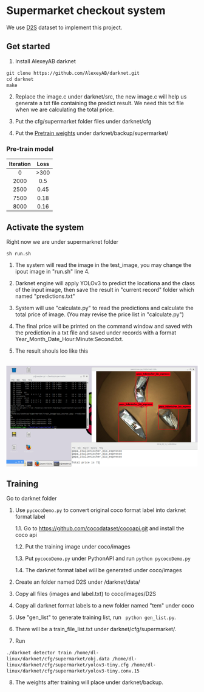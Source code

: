 # Supermarket checkout system

We use [D2S](http://openaccess.thecvf.com/content_ECCV_2018/papers/Patrick_Follmann_D2S_Densely_Segmented_ECCV_2018_paper.pdf)  dataset to implement this project.

## Get started

1. Install AlexeyAB darknet
```
git clone https://github.com/AlexeyAB/darknet.git
cd darknet
make
```

2. Replace the image.c under darknet/src, the new image.c will help us generate a txt file containing the predict result. We need this txt file when we are calculating the total price. 

3. Put the cfg/supermarket folder files  under darknet/cfg

4. Put the [Pretrain weights](https://drive.google.com/open?id=1vOuW_z4SHUWJDOcIcXVpYHogKqh7j7ou) under darknet/backup/supermarket/

### Pre-train model
| Iteration | Loss |
|:-:|:-:|
|0| >300 |
|2000| 0.5 |
|2500 | 0.45 |
|7500| 0.18|
|8000| 0.16 |


## Activate the system

Right now we are under supermarknet folder

```
sh run.sh
```
1. The system will read the image in the test_image, you may change the ipout image in "run.sh" line 4.

2. Darknet engine will apply YOLOv3 to predict the locationa and the class of the input image, then save the result in "current record" folder which named "predictions.txt"

3. System will use "calculate.py" to read the predictions and calculate the total price of image. (You may revise the price list in "calculate.py")

4. The final price will be printed on the command window and saved with the prediction in a txt file and saved under records with a format Year_Month_Date_Hour:Minute:Second.txt.

5. The result shouls loo like this

   <img src="https://raw.githubusercontent.com/yoyotv/YOLO-project/master/supermarket_checkout_system/demo.png" >

## Training 

Go to darknet folder

1. Use `pycocoDemo.py` to convert original coco format label into darknet format label 

    1.1. Go to https://github.com/cocodataset/cocoapi.git and install the coco api
  
    1.2. Put the training image under coco/images
  
    1.3. Put `pycocoDemo.py` under PythonAPI and run `python pycocoDemo.py`
  
    1.4. The darknet format label will be generated under coco/images

2. Create an folder named D2S under /darknet/data/

3. Copy all files (images and label.txt) to coco/images/D2S

4. Copy all darknet format labels to a new folder named "tem" under coco

5. Use "gen_list" to generate training list, run ``` python gen_list.py```.

6. There will be a train_file_list.txt under darknet/cfg/supermarket/.

7. Run

```
./darknet detector train /home/dl-linux/darknet/cfg/supermarket/obj.data /home/dl-linux/darknet/cfg/supermarket/yolov3-tiny.cfg /home/dl-linux/darknet/cfg/supermarket/yolov3-tiny.conv.15
```

8. The weights after training will place under darknet/backup.


